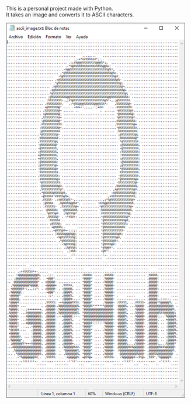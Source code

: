 This is a personal project made with Python.<br>
It takes an image and converts it to ASCII characters.

![Alt Text](https://github.com/joseorozco84/Image-to-ASCII/blob/main/notepad_HwzbDTEcAU.png)
